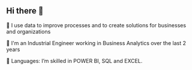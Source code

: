 ## Hi there 👋

👀 I use data to improve processes and to create solutions for businesses and organizations

🌱 I'm an Industrial Engineer working in Business Analytics over the last 2 years

🤝 Languages: I’m skilled in POWER BI, SQL and EXCEL.
<!--
**lucianogauchat/lucianogauchat** is a ✨ _special_ ✨ repository because its `README.md` (this file) appears on your GitHub profile.

Here are some ideas to get you started:

- 🔭 I’m currently working on ...
- 🌱 I’m currently learning ...
- 👯 I’m looking to collaborate on ...
- 🤔 I’m looking for help with ...
- 💬 Ask me about ...
- 📫 How to reach me: ...
- 😄 Pronouns: ...
- ⚡ Fun fact: ...
-->

